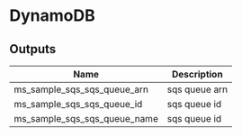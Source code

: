 # DynamoDB

<!-- BEGINNING OF PRE-COMMIT-TERRAFORM DOCS HOOK -->
## Outputs

| Name | Description |
|------|-------------|
| ms\_sample\_sqs\_sqs\_queue\_arn | sqs queue arn |
| ms\_sample\_sqs\_sqs\_queue\_id | sqs queue id |
| ms\_sample\_sqs\_sqs\_queue\_name | sqs queue id |

<!-- END OF PRE-COMMIT-TERRAFORM DOCS HOOK -->
